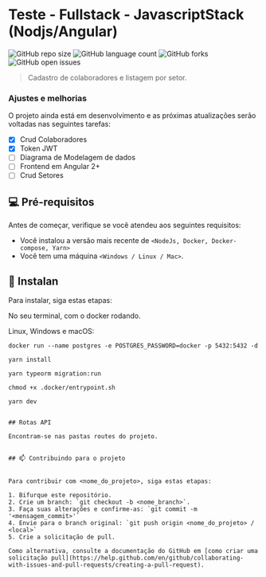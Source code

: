 # Teste - Fullstack - JavascriptStack (Nodjs/Angular)

![GitHub repo size](https://img.shields.io/github/repo-size/Emiltonn/test-fullstack-js-digi?style=for-the-badge)
![GitHub language count](https://img.shields.io/github/languages/count/Emiltonn/test-fullstack-js-digi?style=for-the-badge)
![GitHub forks](https://img.shields.io/github/forks/Emiltonn/test-fullstack-js-digi?style=for-the-badge)
![GitHub open issues](https://img.shields.io/github/issues/Emiltonn/test-fullstack-js-digi?style=for-the-badge)

> Cadastro de colaboradores e listagem por setor.

### Ajustes e melhorias

O projeto ainda está em desenvolvimento e as próximas atualizações serão voltadas nas seguintes tarefas:

- [x] Crud Colaboradores
- [x] Token JWT
- [ ] Diagrama de Modelagem de dados
- [ ] Frontend em Angular 2+
- [ ] Crud Setores

## 💻 Pré-requisitos

Antes de começar, verifique se você atendeu aos seguintes requisitos:

- Você instalou a versão mais recente de `<NodeJs, Docker, Docker-compose, Yarn>`
- Você tem uma máquina `<Windows / Linux / Mac>`.

## 🚀 Instalan

Para instalar, siga estas etapas:

No seu terminal, com o docker rodando.

Linux, Windows e macOS:

```
docker run --name postgres -e POSTGRES_PASSWORD=docker -p 5432:5432 -d

```

```
yarn install
```

```
yarn typeorm migration:run
```

```
chmod +x .docker/entrypoint.sh
```

```
yarn dev

```

```

## Rotas API

Encontram-se nas pastas routes do projeto.


## 📫 Contribuindo para o projeto


Para contribuir com <nome_do_projeto>, siga estas etapas:

1. Bifurque este repositório.
2. Crie um branch: `git checkout -b <nome_branch>`.
3. Faça suas alterações e confirme-as: `git commit -m '<mensagem_commit>'`
4. Envie para o branch original: `git push origin <nome_do_projeto> / <local>`
5. Crie a solicitação de pull.

Como alternativa, consulte a documentação do GitHub em [como criar uma solicitação pull](https://help.github.com/en/github/collaborating-with-issues-and-pull-requests/creating-a-pull-request).

```
